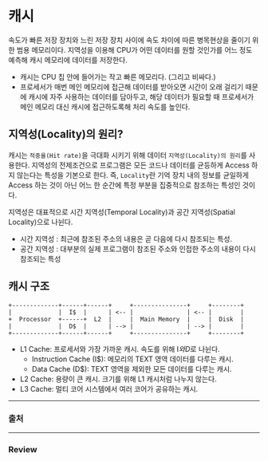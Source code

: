 # 캐시
속도가 빠른 저장 장치와 느린 저장 장치 사이에 속도 차이에 따른 병목현상을 줄이기 위한 범용 메모리이다. 지역성을 이용해 CPU가 어떤 데이터를 원할 것인가를 어느 정도 예측해 캐시 메모리에 데이터를 저장한다.

- 캐시는 CPU 칩 안에 들어가는 작고 빠른 메모리다. (그리고 비싸다.) 
- 프로세서가 매번 메인 메모리에 접근해 데이터를 받아오면 시간이 오래 걸리기 때문에 캐시에 자주 사용하는 데이터를 담아두고, 해당 데이터가 필요할 때 프로세서가 메인 메모리 대신 캐시에 접근하도록해 처리 속도를 높인다.

## 지역성(Locality)의 원리?
캐시는 `적중율(Hit rate)`을 극대화 시키기 위해 데이터 `지역성(Locality)의 원리`를 사용한다. 지역성의 전제조건으로 프로그램은 모든 코드나 데이터를 균등하게 Access 하지 않는다는 특성을 기본으로 한다. 즉, `Locality`란 기억 장치 내의 정보를 균일하게 Access 하는 것이 아닌 어느 한 순간에 특정 부분을 집중적으로 참조하는 특성인 것이다.

지역성은 대표적으로 시간 지역성(Temporal Locality)과 공간 지역성(Spatial Locality)으로 나뉜다.

- 시간 지역성 : 최근에 참조된 주소의 내용은 곧 다음에 다시 참조되는 특성.
- 공간 지역성 : 대부분의 실제 프로그램이 참조된 주소와 인접한 주소의 내용이 다시 참조되는 특성
 
## 캐시 구조
```
+-------------+------+------+     +---------------+     +--------+
|             |  I$  |      | <-- |               | <-- |        |
+  Processor  +------+  L2  |     |  Main Memory  |     |  Disk  |
|             |  D$  |      | --> |               | --> |        |
+-------------+------+------+     +---------------+     +--------+
```

+ L1 Cache: 프로세서와 가장 가까운 캐시. 속도를 위해 I$와 D$로 나뉜다.
    + Instruction Cache (I$): 메모리의 TEXT 영역 데이터를 다루는 캐시.
    + Data Cache (D$): TEXT 영역을 제외한 모든 데이터를 다루는 캐시.
+ L2 Cache: 용량이 큰 캐시. 크기를 위해 L1 캐시처럼 나누지 않는다.
+ L3 Cache: 멀티 코어 시스템에서 여러 코어가 공유하는 캐시.



---
### 출처

---
### Review
